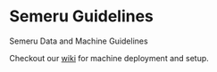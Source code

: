 # Semeru Guidelines
Semeru Data and Machine Guidelines

Checkout our [wiki](https://github.com/WM-SEMERU/semeru_guidelines/wiki) for machine deployment and setup.
